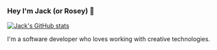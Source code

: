 ### Hey I'm Jack (or Rosey) 👋

[![Jack's GitHub stats](https://github-readme-stats.vercel.app/api?username=JackAlexRose&count_private=true&theme=radical)](https://github.com/anuraghazra/github-readme-stats)

I'm a software developer who loves working with creative technologies.

<!--
**JackAlexRose/JackAlexRose** is a ✨ _special_ ✨ repository because its `README.md` (this file) appears on your GitHub profile.

Here are some ideas to get you started:

- 🔭 I’m currently working on ...
- 🌱 I’m currently learning ...
- 👯 I’m looking to collaborate on ...
- 🤔 I’m looking for help with ...
- 💬 Ask me about ...
- 📫 How to reach me: ...
- 😄 Pronouns: ...
- ⚡ Fun fact: ...
-->
